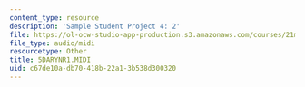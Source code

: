 ```yaml
---
content_type: resource
description: 'Sample Student Project 4: 2'
file: https://ol-ocw-studio-app-production.s3.amazonaws.com/courses/21m-113-developing-musical-structures-fall-2002/c67de10adb70418b22a13b538d300320_5DARYNR1.MIDI
file_type: audio/midi
resourcetype: Other
title: 5DARYNR1.MIDI
uid: c67de10a-db70-418b-22a1-3b538d300320
---
```

